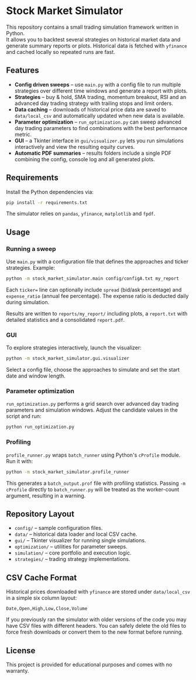 # Stock Market Simulator

This repository contains a small trading simulation framework written in Python.  
It allows you to backtest several strategies on historical market data and generate
summary reports or plots.  Historical data is fetched with `yfinance` and cached
locally so repeated runs are fast.

## Features
- **Config driven sweeps** – use `main.py` with a config file to run multiple
  strategies over different time windows and generate a report with plots.
- **Strategies** – buy & hold, SMA trading, momentum breakout, RSI and an
  advanced day trading strategy with trailing stops and limit orders.
- **Data caching** – downloads of historical price data are saved to
  `data/local_csv` and automatically updated when new data is available.
- **Parameter optimization** – `run_optimization.py` can sweep advanced day
  trading parameters to find combinations with the best performance metric.
- **GUI** – a Tkinter interface in `gui/visualizer.py` lets you run simulations
  interactively and view the resulting equity curves.
- **Automatic PDF summaries** – results folders include a single PDF combining
  the config, console log and all generated plots.

## Requirements
Install the Python dependencies via:

```bash
pip install -r requirements.txt
```

The simulator relies on `pandas`, `yfinance`, `matplotlib` and `fpdf`.

## Usage
### Running a sweep
Use `main.py` with a configuration file that defines the approaches and ticker
strategies.  Example:

```bash
python -m stock_market_simulator.main config/configA.txt my_report
```

Each `ticker=` line can optionally include `spread` (bid/ask percentage) and
`expense_ratio` (annual fee percentage).  The expense ratio is deducted daily
during simulation.

Results are written to `reports/my_report/` including plots, a `report.txt`
with detailed statistics and a consolidated `report.pdf`.

### GUI
To explore strategies interactively, launch the visualizer:

```bash
python -m stock_market_simulator.gui.visualizer
```

Select a config file, choose the approaches to simulate and set the start date
and window length.

### Parameter optimization
`run_optimization.py` performs a grid search over advanced day trading
parameters and simulation windows.  Adjust the candidate values in the script
and run:

```bash
python run_optimization.py
```

### Profiling
`profile_runner.py` wraps `batch_runner` using Python's `cProfile` module. Run it with:

```bash
python -m stock_market_simulator.profile_runner
```

This generates a `batch_output.prof` file with profiling statistics.
Passing `-m cProfile` directly to `batch_runner.py` will be treated as the
worker-count argument, resulting in a warning.

## Repository Layout
- `config/` – sample configuration files.
- `data/` – historical data loader and local CSV cache.
- `gui/` – Tkinter visualizer for running single simulations.
- `optimization/` – utilities for parameter sweeps.
- `simulation/` – core portfolio and execution logic.
- `strategies/` – trading strategy implementations.

## CSV Cache Format
Historical prices downloaded with `yfinance` are stored under
`data/local_csv` in a simple six column layout:

```
Date,Open,High,Low,Close,Volume
```

If you previously ran the simulator with older versions of the code you may
have CSV files with different headers.  You can safely delete the old files to
force fresh downloads or convert them to the new format before running.

## License
This project is provided for educational purposes and comes with no warranty.
